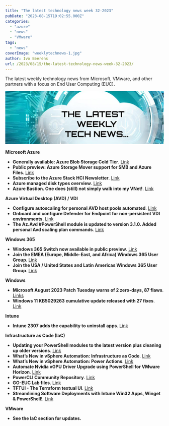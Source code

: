 ```yaml
---
title: "The latest technology news week 32-2023"
pubDate: "2023-08-15T19:02:55.000Z"
categories: 
  - "azure"
  - "news"
  - "VMware"
tags: 
  - "news"
coverImage: "weeklytechnews-1.jpg"
author: Ivo Beerens
url: /2023/08/15/the-latest-technology-news-week-32-2023/
---
```


The latest weekly technology news from Microsoft, VMware, and other partners with a focus on End User Computing (EUC).

![newsletter](images/weeklytechnews-1.jpg)

**Microsoft Azure**

- **Generally available: Azure Blob Storage Cold Tier**. [Link](https://azure.microsoft.com/en-gb/updates/generally-available-azure-cold-storage/)
- **Public preview: Azure Storage Mover support for SMB and Azure Files**. [Link](https://azure.microsoft.com/en-us/updates/public-preview-azure-storage-mover-support-for-smb-and-azure-files/)
- **Subscribe to the Azure Stack HCI Newsletter**. [Link](https://storagespacesdirect.us19.list-manage.com/subscribe?u=b26941fc3bebfe934bd3b6189&id=190b4d5ddf)
- **Azure managed disk types overview**. [Link](https://learn.microsoft.com/en-us/azure/virtual-machines/disks-types)
- **Azure Bastion. One does (still) not simply walk into my VNet!**. [Link](https://www.youtube.com/watch?v=7YdS--Pfxyo)

**Azure Virtual Desktop (AVD) / VDI**

- **Configure autoscaling for personal AVD host pools automated**. [Link](https://www.rozemuller.com/configure-autoscaling-for-personal-avd-host-pools-automated/)
- **Onboard and configure Defender for Endpoint for non-persistent VDI environments**. [Link](https://jeffreyappel.nl/onboard-and-configure-defender-for-endpoint-for-non-persistent-vdi-environments/)
- **The Az.Avd #PowerShell module is updated to version 3.1.0. Added personal Avd scaling plan commands**. [Link](https://www.PowerShellgallery.com/packages/Az.Avd/3.1.0)

**Windows 365**

- **Windows 365 Switch now available in public preview**. [Link](https://techcommunity.microsoft.com/t5/windows-it-pro-blog/windows-365-switch-now-available-in-public-preview/ba-p/3891857)
- **Join the EMEA (Europe, Middle-East, and Africa) Windows 365 User Group**. [Link](https://www.meetup.com/nl-NL/emea-windows-365-user-group/)
- **Join the USA / United States and Latin Americas Windows 365 User Group**. [Link](https://www.meetup.com/nl-NL/us-windows-365-user-group/)

**Windows**

- **Microsoft August 2023 Patch Tuesday warns of 2 zero-days, 87 flaws**. [Links](https://www.bleepingcomputer.com/news/microsoft/microsoft-august-2023-patch-tuesday-warns-of-2-zero-days-87-flaws/)
- **Windows 11 KB5029263 cumulative update released with 27 fixes**. [Link](https://www.bleepingcomputer.com/news/microsoft/windows-11-kb5029263-cumulative-update-released-with-27-fixes/)

**Intune**

- **Intune 2307 adds the capability to uninstall apps**. [Link](https://learn.microsoft.com/en-us/mem/intune/apps/apps-add)

**Infrastructure as Code (IaC)**

- **Updating your PowerShell modules to the latest version plus cleaning up older versions**. [Link](https://PowerShellisfun.com/2022/07/11/updating-your-PowerShell-modules-to-the-latest-version-plus-cleaning-up-older-versions/)
- **What’s New in vSphere Automation: Infrastructure as Code**. [Link](https://blogs.VMware.com/vSphere/2023/08/whats-new-in-vSphere-automation-infrastructure-as-code.html?)
- **What’s New in vSphere Automation: Power Actions**. [Link](https://blogs.VMware.com/vSphere/2023/08/whats-new-vSphere-automation-power-actions-powercli.html)
- **Automate Nvidia vGPU Driver Upgrade using PowerShell for VMware Horizon**. [Link](https://techcollective.blog/automate-nvidia-vgpu-driver-upgrade-using-PowerShell-for-VMware-horizon/)
- **PowerCLI Community Repository**. [Link](https://github.com/VMware/PowerCLI-Example-Scripts)
- **GO-EUC Lab files**. [Link](https://github.com/GO-EUC/go-euc-lab)
- **TFTUI - The Terraform textual UI**. [Link](https://github.com/idoavrah/terraform-tui)
- **Streamlining Software Deployments with Intune Win32 Apps, Winget & PowerShell**!. [Link](https://github.com/jmanuelng/MEM_AppWin32_VSCode)

**VMware**

- **See the IaC section for updates.**